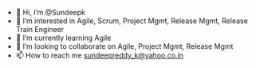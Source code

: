 - 👋 Hi, I’m @Sundeepk
- 👀 I’m interested in Agile, Scrum, Project Mgmt, Release Mgmt, Release Train Engineer
- 🌱 I’m currently learning Agile
- 💞️ I’m looking to collaborate on Agile, Project Mgmt, Release Mgmt
- 📫 How to reach me sundeepreddy_k@yahoo.co.in

<!---
Sundeep812/Sundeep812 is a ✨ special ✨ repository because its `README.md` (this file) appears on your GitHub profile.
You can click the Preview link to take a look at your changes.
--->
